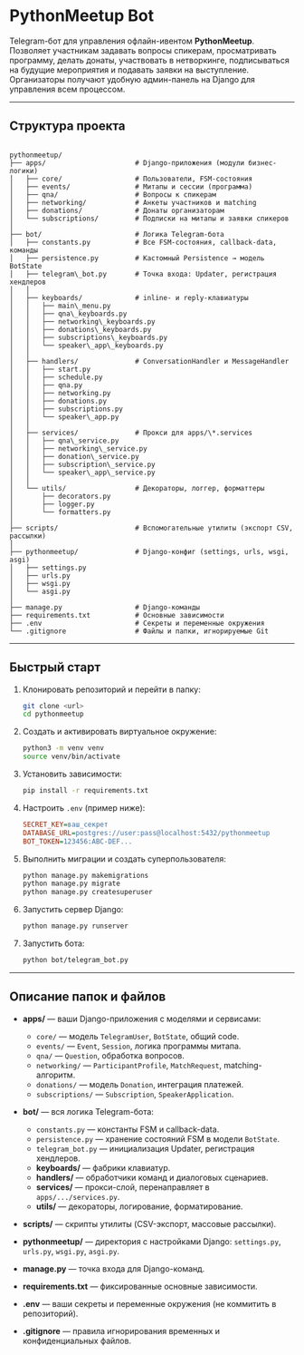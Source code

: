 # PythonMeetup Bot

Telegram-бот для управления офлайн-ивентом **PythonMeetup**.  
Позволяет участникам задавать вопросы спикерам, просматривать программу, делать донаты, участвовать в нетворкинге, подписываться на будущие мероприятия и подавать заявки на выступление. Организаторы получают удобную админ-панель на Django для управления всем процессом.

---

## Структура проекта

```

pythonmeetup/
├── apps/                      # Django-приложения (модули бизнес-логики)
│   ├── core/                  # Пользователи, FSM-состояния
│   ├── events/                # Митапы и сессии (программа)
│   ├── qna/                   # Вопросы к спикерам
│   ├── networking/            # Анкеты участников и matching
│   ├── donations/             # Донаты организаторам
│   └── subscriptions/         # Подписки на митапы и заявки спикеров
│
├── bot/                       # Логика Telegram-бота
│   ├── constants.py           # Все FSM-состояния, callback-data, команды
│   ├── persistence.py         # Кастомный Persistence → модель BotState
│   ├── telegram\_bot.py       # Точка входа: Updater, регистрация хендлеров
│   │
│   ├── keyboards/             # inline- и reply-клавиатуры
│   │   ├── main\_menu.py
│   │   ├── qna\_keyboards.py
│   │   ├── networking\_keyboards.py
│   │   ├── donations\_keyboards.py
│   │   ├── subscriptions\_keyboards.py
│   │   └── speaker\_app\_keyboards.py
│   │
│   ├── handlers/              # ConversationHandler и MessageHandler
│   │   ├── start.py
│   │   ├── schedule.py
│   │   ├── qna.py
│   │   ├── networking.py
│   │   ├── donations.py
│   │   ├── subscriptions.py
│   │   └── speaker\_app.py
│   │
│   ├── services/              # Прокси для apps/\*.services
│   │   ├── qna\_service.py
│   │   ├── networking\_service.py
│   │   ├── donation\_service.py
│   │   ├── subscription\_service.py
│   │   └── speaker\_app\_service.py
│   │
│   └── utils/                 # Декораторы, логгер, форматтеры
│       ├── decorators.py
│       ├── logger.py
│       └── formatters.py
│
├── scripts/                   # Вспомогательные утилиты (экспорт CSV, рассылки)
│
├── pythonmeetup/              # Django-конфиг (settings, urls, wsgi, asgi)
│   ├── settings.py
│   ├── urls.py
│   ├── wsgi.py
│   └── asgi.py
│
├── manage.py                  # Django-команды
├── requirements.txt           # Основные зависимости
├── .env                       # Секреты и переменные окружения
└── .gitignore                 # Файлы и папки, игнорируемые Git

```

---

## Быстрый старт

1. Клонировать репозиторий и перейти в папку:
   
   ```bash
   git clone <url>
   cd pythonmeetup
   ```

2. Создать и активировать виртуальное окружение:

   ```bash
   python3 -m venv venv
   source venv/bin/activate
   ```

3. Установить зависимости:

   ```bash
   pip install -r requirements.txt
   ```

4. Настроить `.env` (пример ниже):

   ```ini
   SECRET_KEY=ваш_секрет
   DATABASE_URL=postgres://user:pass@localhost:5432/pythonmeetup
   BOT_TOKEN=123456:ABC-DEF...
   ```

5. Выполнить миграции и создать суперпользователя:

   ```bash
   python manage.py makemigrations
   python manage.py migrate
   python manage.py createsuperuser
   ```

6. Запустить сервер Django:

   ```bash
   python manage.py runserver
   ```

7. Запустить бота:

   ```bash
   python bot/telegram_bot.py
   ```

---

## Описание папок и файлов

* **apps/** — ваши Django-приложения с моделями и сервисами:

  * `core/` — модель `TelegramUser`, `BotState`, общий code.
  * `events/` — `Event`, `Session`, логика программы митапа.
  * `qna/` — `Question`, обработка вопросов.
  * `networking/` — `ParticipantProfile`, `MatchRequest`, matching-алгоритм.
  * `donations/` — модель `Donation`, интеграция платежей.
  * `subscriptions/` — `Subscription`, `SpeakerApplication`.

* **bot/** — вся логика Telegram-бота:

  * `constants.py` — константы FSM и callback-data.
  * `persistence.py` — хранение состояний FSM в модели `BotState`.
  * `telegram_bot.py` — инициализация Updater, регистрация хендлеров.
  * **keyboards/** — фабрики клавиатур.
  * **handlers/** — обработчики команд и диалоговых сценариев.
  * **services/** — прокси-слой, перенаправляет в `apps/.../services.py`.
  * **utils/** — декораторы, логирование, форматирование.

* **scripts/** — скрипты утилиты (CSV-экспорт, массовые рассылки).

* **pythonmeetup/** — директория с настройками Django: `settings.py`, `urls.py`, `wsgi.py`, `asgi.py`.

* **manage.py** — точка входа для Django-команд.

* **requirements.txt** — фиксированные основные зависимости.

* **.env** — ваши секреты и переменные окружения (не коммитить в репозиторий).

* **.gitignore** — правила игнорирования временных и конфиденциальных файлов.
```

